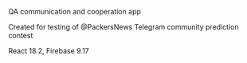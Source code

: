 QA communication and cooperation app

Created for testing of @PackersNews Telegram community prediction contest

React 18.2, Firebase 9.17